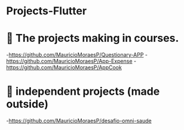 # Projects-Flutter

# :hammer: The projects making in courses.
-https://github.com/MauricioMoraesP/Questionary-APP
-https://github.com/MauricioMoraesP/App-Expense
-https://github.com/MauricioMoraesP/AppCook

# :eyes: independent projects (made outside)
-https://github.com/MauricioMoraesP/desafio-omni-saude
